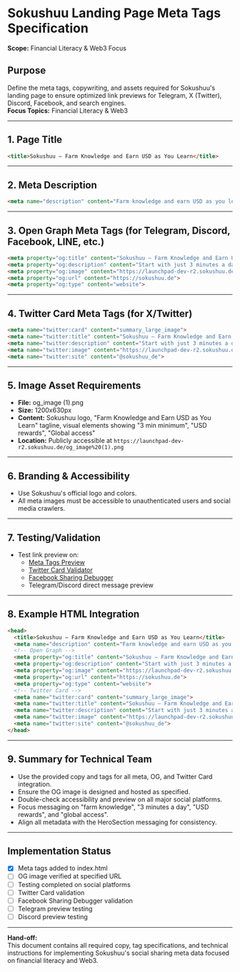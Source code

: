 # Sokushuu Landing Page Meta Tags Specification  
**Scope:** Financial Literacy & Web3 Focus

## Purpose  
Define the meta tags, copywriting, and assets required for Sokushuu's landing page to ensure optimized link previews for Telegram, X (Twitter), Discord, Facebook, and search engines.  
**Focus Topics:** Financial Literacy & Web3

---

## 1. Page Title

```html
<title>Sokushuu – Farm Knowledge and Earn USD as You Learn</title>
```

---

## 2. Meta Description

```html
<meta name="description" content="Farm knowledge and earn USD as you learn. Start with just 3 minutes a day. Boost your learning, boost your USD rewards. Global access to learn-to-earn opportunities.">
```

---

## 3. Open Graph Meta Tags (for Telegram, Discord, Facebook, LINE, etc.)

```html
<meta property="og:title" content="Sokushuu – Farm Knowledge and Earn USD as You Learn">
<meta property="og:description" content="Start with just 3 minutes a day. Boost your learning, boost your USD rewards. Join the global learn-to-earn platform with minimum effort, maximum rewards.">
<meta property="og:image" content="https://launchpad-dev-r2.sokushuu.de/og_image%20(1).png">
<meta property="og:url" content="https://sokushuu.de">
<meta property="og:type" content="website">
```

---

## 4. Twitter Card Meta Tags (for X/Twitter)

```html
<meta name="twitter:card" content="summary_large_image">
<meta name="twitter:title" content="Sokushuu – Farm Knowledge and Earn USD as You Learn">
<meta name="twitter:description" content="Start with just 3 minutes a day. Boost your learning, boost your USD rewards. Global learn-to-earn platform.">
<meta name="twitter:image" content="https://launchpad-dev-r2.sokushuu.de/og_image%20(1).png">
<meta name="twitter:site" content="@sokushuu_de">
```

---

## 5. Image Asset Requirements

- **File:** og_image (1).png
- **Size:** 1200x630px
- **Content:** Sokushuu logo, "Farm Knowledge and Earn USD as You Learn" tagline, visual elements showing "3 min minimum", "USD rewards", "Global access"
- **Location:** Publicly accessible at `https://launchpad-dev-r2.sokushuu.de/og_image%20(1).png`

---

## 6. Branding & Accessibility

- Use Sokushuu's official logo and colors.
- All meta images must be accessible to unauthenticated users and social media crawlers.

---

## 7. Testing/Validation

- Test link preview on:
    - [Meta Tags Preview](https://metatags.io/)
    - [Twitter Card Validator](https://cards-dev.twitter.com/validator)
    - [Facebook Sharing Debugger](https://developers.facebook.com/tools/debug/)
    - Telegram/Discord direct message preview

---

## 8. Example HTML Integration

```html
<head>
  <title>Sokushuu – Farm Knowledge and Earn USD as You Learn</title>
  <meta name="description" content="Farm knowledge and earn USD as you learn. Start with just 3 minutes a day. Boost your learning, boost your USD rewards. Global access to learn-to-earn opportunities.">
  <!-- Open Graph -->
  <meta property="og:title" content="Sokushuu – Farm Knowledge and Earn USD as You Learn">
  <meta property="og:description" content="Start with just 3 minutes a day. Boost your learning, boost your USD rewards. Join the global learn-to-earn platform with minimum effort, maximum rewards.">
  <meta property="og:image" content="https://launchpad-dev-r2.sokushuu.de/og_image%20(1).png">
  <meta property="og:url" content="https://sokushuu.de">
  <meta property="og:type" content="website">
  <!-- Twitter Card -->
  <meta name="twitter:card" content="summary_large_image">
  <meta name="twitter:title" content="Sokushuu – Farm Knowledge and Earn USD as You Learn">
  <meta name="twitter:description" content="Start with just 3 minutes a day. Boost your learning, boost your USD rewards. Global learn-to-earn platform.">
  <meta name="twitter:image" content="https://launchpad-dev-r2.sokushuu.de/og_image%20(1).png">
  <meta name="twitter:site" content="@sokushuu_de">
</head>
```

---

## 9. Summary for Technical Team

- Use the provided copy and tags for all meta, OG, and Twitter Card integration.
- Ensure the OG image is designed and hosted as specified.
- Double-check accessibility and preview on all major social platforms.
- Focus messaging on "farm knowledge", "3 minutes a day", "USD rewards", and "global access".
- Align all metadata with the HeroSection messaging for consistency.

---

## Implementation Status

- [x] Meta tags added to index.html
- [ ] OG image verified at specified URL
- [ ] Testing completed on social platforms
- [ ] Twitter Card validation
- [ ] Facebook Sharing Debugger validation
- [ ] Telegram preview testing
- [ ] Discord preview testing

---

**Hand-off:**  
This document contains all required copy, tag specifications, and technical instructions for implementing Sokushuu's social sharing meta data focused on financial literacy and Web3.
